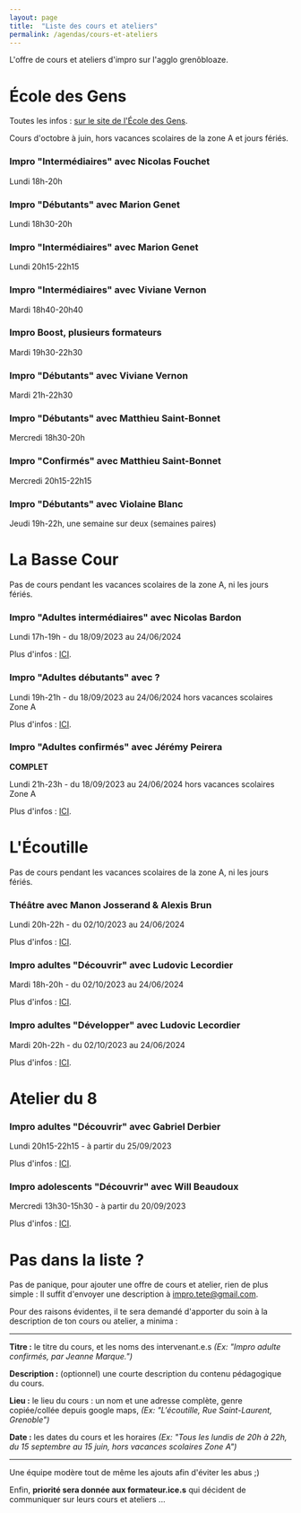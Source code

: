 ```yaml
---
layout: page
title:  "Liste des cours et ateliers"
permalink: /agendas/cours-et-ateliers
---
```


L'offre de cours et ateliers d'impro sur l'agglo grenôbloaze.


# École des Gens

Toutes les infos : <a href='https://www.lesgensdubitume.com/pratique-impro-adultes' target="_blank">sur le site de l'École des Gens</a>.

Cours d'octobre à juin, hors vacances scolaires de la zone A et jours fériés.


### Impro "Intermédiaires" avec Nicolas Fouchet
Lundi 18h-20h

### Impro "Débutants" avec Marion Genet
Lundi 18h30-20h

### Impro "Intermédiaires" avec Marion Genet
Lundi 20h15-22h15

### Impro "Intermédiaires" avec Viviane Vernon
Mardi 18h40-20h40

### Impro Boost, plusieurs formateurs
Mardi 19h30-22h30

### Impro "Débutants" avec Viviane Vernon
Mardi 21h-22h30

### Impro "Débutants" avec Matthieu Saint-Bonnet
Mercredi 18h30-20h

### Impro "Confirmés" avec Matthieu Saint-Bonnet
Mercredi 20h15-22h15

### Impro "Débutants" avec Violaine Blanc
Jeudi 19h-22h, une semaine sur deux (semaines paires)


# La Basse Cour

Pas de cours pendant les vacances scolaires de la zone A, ni les jours fériés.

### Impro "Adultes intermédiaires" avec Nicolas Bardon
Lundi 17h-19h - du 18/09/2023 au 24/06/2024

Plus d'infos : <a href='https://billetterie.labassecour.net/evenement/18-09-2023-17-00-impro-adulte-interm%C3%A9diaire' target="_blank">ICI</a>.
 

### Impro "Adultes débutants" avec ?
Lundi 19h-21h - du 18/09/2023 au 24/06/2024 hors vacances scolaires Zone A

Plus d'infos : <a href='https://billetterie.labassecour.net/evenement/18-09-2023-19-00-impro-adulte-d%C3%A9butant' target="_blank">ICI</a>.

### Impro "Adultes confirmés" avec Jérémy Peirera
**COMPLET**

Lundi 21h-23h - du 18/09/2023 au 24/06/2024 hors vacances scolaires Zone A

Plus d'infos : <a href='https://billetterie.labassecour.net/evenement/18-09-2023-21-00-impro-adulte-confirmé' target="_blank">ICI</a>.

# L'Écoutille

Pas de cours pendant les vacances scolaires de la zone A, ni les jours fériés.

### Théâtre avec Manon Josserand & Alexis Brun
Lundi 20h-22h - du 02/10/2023 au 24/06/2024

Plus d'infos : <a href='https://www.ecoutille.fr/theatre_adulte.html' target="_blank">ICI</a>.

### Impro adultes "Découvrir" avec Ludovic Lecordier
Mardi 18h-20h - du 02/10/2023 au 24/06/2024

Plus d'infos : <a href='https://www.ecoutille.fr/theatre_impro_adulte.html' target="_blank">ICI</a>.

### Impro adultes "Développer" avec Ludovic Lecordier
Mardi 20h-22h - du 02/10/2023 au 24/06/2024

Plus d'infos : <a href='https://www.ecoutille.fr/theatre_impro_adulte.html' target="_blank">ICI</a>.

# Atelier du 8

### Impro adultes "Découvrir" avec Gabriel Derbier
Lundi 20h15-22h15 - à partir du 25/09/2023

Plus d'infos : <a href='https://www.atelierdu8.fr/wp-content/uploads/2023/07/2023-Impro-adultes.png' target="_blank">ICI</a>.

### Impro adolescents "Découvrir" avec Will Beaudoux
Mercredi 13h30-15h30 - à partir du 20/09/2023

Plus d'infos : <a href='https://www.atelierdu8.fr/wp-content/uploads/2023/07/2023-Impro-ados.png' target="_blank">ICI</a>.

# Pas dans la liste ?

Pas de panique, pour ajouter une offre de cours et atelier, rien de plus simple :
Il suffit d'envoyer une description à <a href='mailto:impro.tete@gmail.com'>impro.tete@gmail.com</a>.

Pour des raisons évidentes, il te sera demandé d'apporter du soin à la description de ton cours ou atelier, a minima :

---

**Titre :** le titre du cours, et les noms des intervenant.e.s _(Ex: "Impro adulte confirmés, par Jeanne Marque.")_

**Description :** (optionnel) une courte description du contenu pédagogique du cours.

**Lieu :** le lieu du cours : un nom et une adresse complète, genre copiée/collée depuis google maps, _(Ex: "L'écoutille, Rue Saint-Laurent, Grenoble")_

**Date :** les dates du cours et les horaires _(Ex: "Tous les lundis de 20h à 22h, du 15 septembre au 15 juin, hors vacances scolaires Zone A")_

---

Une équipe modère tout de même les ajouts afin d'éviter les abus ;)

Enfin, **priorité sera donnée aux formateur.ice.s** qui décident de communiquer sur leurs cours et ateliers ...
